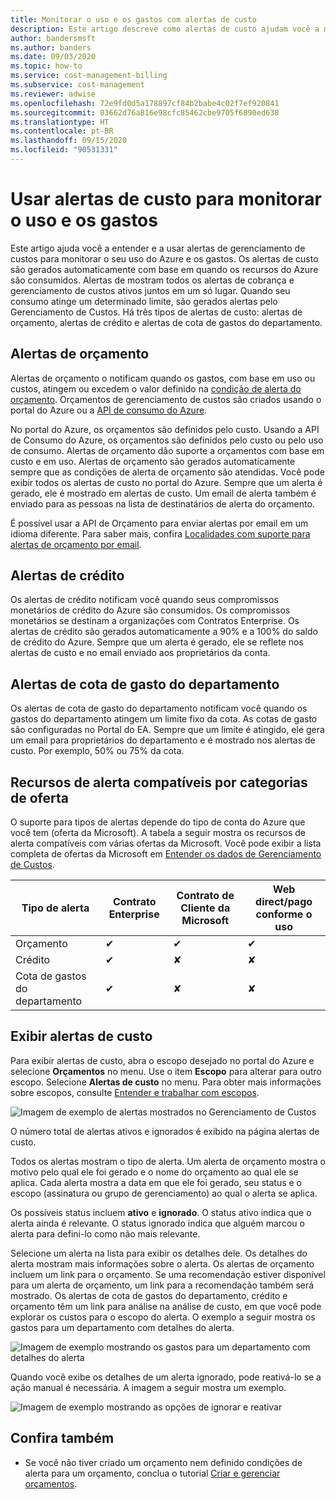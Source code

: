 ```yaml
---
title: Monitorar o uso e os gastos com alertas de custo
description: Este artigo descreve como alertas de custo ajudam você a monitorar uso e os gastos no gerenciamento de custos do Azure.
author: bandersmsft
ms.author: banders
ms.date: 09/03/2020
ms.topic: how-to
ms.service: cost-management-billing
ms.subservice: cost-management
ms.reviewer: adwise
ms.openlocfilehash: 72e9fd0d5a178897cf84b2babe4c02f7ef920841
ms.sourcegitcommit: 03662d76a816e98cfc85462cbe9705f6890ed638
ms.translationtype: HT
ms.contentlocale: pt-BR
ms.lasthandoff: 09/15/2020
ms.locfileid: "90531331"
---
```

# <a name="use-cost-alerts-to-monitor-usage-and-spending"></a>Usar alertas de custo para monitorar o uso e os gastos

Este artigo ajuda você a entender e a usar alertas de gerenciamento de custos para monitorar o seu uso do Azure e os gastos. Os alertas de custo são gerados automaticamente com base em quando os recursos do Azure são consumidos. Alertas de mostram todos os alertas de cobrança e gerenciamento de custos ativos juntos em um só lugar. Quando seu consumo atinge um determinado limite, são gerados alertas pelo Gerenciamento de Custos. Há três tipos de alertas de custo: alertas de orçamento, alertas de crédito e alertas de cota de gastos do departamento.

## <a name="budget-alerts"></a>Alertas de orçamento

Alertas de orçamento o notificam quando os gastos, com base em uso ou custos, atingem ou excedem o valor definido na [condição de alerta do orçamento](tutorial-acm-create-budgets.md). Orçamentos de gerenciamento de custos são criados usando o portal do Azure ou a [API de consumo do Azure](https://docs.microsoft.com/rest/api/consumption).

No portal do Azure, os orçamentos são definidos pelo custo. Usando a API de Consumo do Azure, os orçamentos são definidos pelo custo ou pelo uso de consumo. Alertas de orçamento dão suporte a orçamentos com base em custo e em uso. Alertas de orçamento são gerados automaticamente sempre que as condições de alerta de orçamento são atendidas. Você pode exibir todos os alertas de custo no portal do Azure. Sempre que um alerta é gerado, ele é mostrado em alertas de custo. Um email de alerta também é enviado para as pessoas na lista de destinatários de alerta do orçamento.

É possível usar a API de Orçamento para enviar alertas por email em um idioma diferente. Para saber mais, confira [Localidades com suporte para alertas de orçamento por email](manage-automation.md#supported-locales-for-budget-alert-emails).

## <a name="credit-alerts"></a>Alertas de crédito

Os alertas de crédito notificam você quando seus compromissos monetários de crédito do Azure são consumidos. Os compromissos monetários se destinam a organizações com Contratos Enterprise. Os alertas de crédito são gerados automaticamente a 90% e a 100% do saldo de crédito do Azure. Sempre que um alerta é gerado, ele se reflete nos alertas de custo e no email enviado aos proprietários da conta.

## <a name="department-spending-quota-alerts"></a>Alertas de cota de gasto do departamento

Os alertas de cota de gasto do departamento notificam você quando os gastos do departamento atingem um limite fixo da cota. As cotas de gasto são configuradas no Portal do EA. Sempre que um limite é atingido, ele gera um email para proprietários do departamento e é mostrado nos alertas de custo. Por exemplo, 50% ou 75% da cota.

## <a name="supported-alert-features-by-offer-categories"></a>Recursos de alerta compatíveis por categorias de oferta

O suporte para tipos de alertas depende do tipo de conta do Azure que você tem (oferta da Microsoft). A tabela a seguir mostra os recursos de alerta compatíveis com várias ofertas da Microsoft. Você pode exibir a lista completa de ofertas da Microsoft em [Entender os dados de Gerenciamento de Custos](understand-cost-mgt-data.md).

| Tipo de alerta | Contrato Enterprise | Contrato de Cliente da Microsoft | Web direct/pago conforme o uso |
|---|---|---|---|
| Orçamento | ✔ | ✔ | ✔ |
| Crédito | ✔ |✘ | ✘ |
| Cota de gastos do departamento | ✔ | ✘ | ✘ |



## <a name="view-cost-alerts"></a>Exibir alertas de custo

Para exibir alertas de custo, abra o escopo desejado no portal do Azure e selecione **Orçamentos** no menu. Use o item **Escopo** para alterar para outro escopo. Selecione **Alertas de custo** no menu. Para obter mais informações sobre escopos, consulte [Entender e trabalhar com escopos](understand-work-scopes.md).

![Imagem de exemplo de alertas mostrados no Gerenciamento de Custos](./media/cost-mgt-alerts-monitor-usage-spending/budget-alerts-fullscreen.png)

O número total de alertas ativos e ignorados é exibido na página alertas de custo.

Todos os alertas mostram o tipo de alerta. Um alerta de orçamento mostra o motivo pelo qual ele foi gerado e o nome do orçamento ao qual ele se aplica. Cada alerta mostra a data em que ele foi gerado, seu status e o escopo (assinatura ou grupo de gerenciamento) ao qual o alerta se aplica.

Os possíveis status incluem **ativo** e **ignorado**. O status ativo indica que o alerta ainda é relevante. O status ignorado indica que alguém marcou o alerta para defini-lo como não mais relevante.

Selecione um alerta na lista para exibir os detalhes dele. Os detalhes do alerta mostram mais informações sobre o alerta. Os alertas de orçamento incluem um link para o orçamento. Se uma recomendação estiver disponível para um alerta de orçamento, um link para a recomendação também será mostrado. Os alertas de cota de gastos do departamento, crédito e orçamento têm um link para análise na análise de custo, em que você pode explorar os custos para o escopo do alerta. O exemplo a seguir mostra os gastos para um departamento com detalhes do alerta.

![Imagem de exemplo mostrando os gastos para um departamento com detalhes do alerta](./media/cost-mgt-alerts-monitor-usage-spending/dept-spending-selected-with-credits.png)

Quando você exibe os detalhes de um alerta ignorado, pode reativá-lo se a ação manual é necessária. A imagem a seguir mostra um exemplo.

![Imagem de exemplo mostrando as opções de ignorar e reativar](./media/cost-mgt-alerts-monitor-usage-spending/Dismiss-reactivate-options.png)

## <a name="see-also"></a>Confira também

- Se você não tiver criado um orçamento nem definido condições de alerta para um orçamento, conclua o tutorial [Criar e gerenciar orçamentos](tutorial-acm-create-budgets.md).
